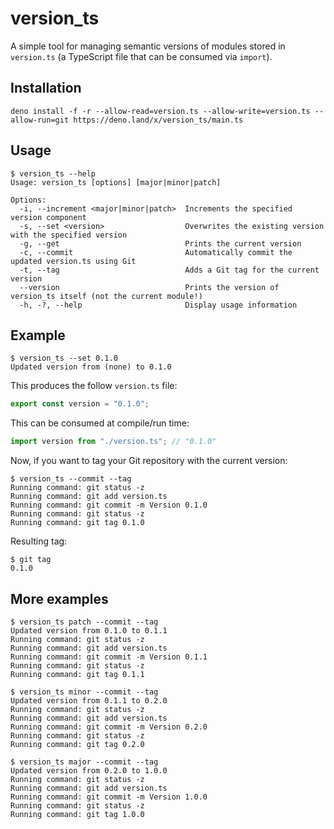 # version_ts
A simple tool for managing semantic versions of modules stored in `version.ts` (a TypeScript file that can be consumed via `import`).

## Installation
`deno install -f -r --allow-read=version.ts --allow-write=version.ts --allow-run=git https://deno.land/x/version_ts/main.ts`

## Usage
```text
$ version_ts --help
Usage: version_ts [options] [major|minor|patch]

Options:
  -i, --increment <major|minor|patch>  Increments the specified version component
  -s, --set <version>                  Overwrites the existing version with the specified version
  -g, --get                            Prints the current version
  -c, --commit                         Automatically commit the updated version.ts using Git
  -t, --tag                            Adds a Git tag for the current version
  --version                            Prints the version of version_ts itself (not the current module!)
  -h, -?, --help                       Display usage information
```

## Example
```text
$ version_ts --set 0.1.0
Updated version from (none) to 0.1.0
```

This produces the follow `version.ts` file:

```typescript
export const version = "0.1.0";
```

This can be consumed at compile/run time:

```typescript
import version from "./version.ts"; // "0.1.0"
```

Now, if you want to tag your Git repository with the current version:

```text
$ version_ts --commit --tag
Running command: git status -z
Running command: git add version.ts
Running command: git commit -m Version 0.1.0
Running command: git status -z
Running command: git tag 0.1.0
```

Resulting tag:

```text
$ git tag
0.1.0
```

## More examples
```text
$ version_ts patch --commit --tag 
Updated version from 0.1.0 to 0.1.1
Running command: git status -z
Running command: git add version.ts
Running command: git commit -m Version 0.1.1
Running command: git status -z
Running command: git tag 0.1.1

$ version_ts minor --commit --tag 
Updated version from 0.1.1 to 0.2.0
Running command: git status -z
Running command: git add version.ts
Running command: git commit -m Version 0.2.0
Running command: git status -z
Running command: git tag 0.2.0

$ version_ts major --commit --tag  
Updated version from 0.2.0 to 1.0.0
Running command: git status -z
Running command: git add version.ts
Running command: git commit -m Version 1.0.0
Running command: git status -z
Running command: git tag 1.0.0
```
